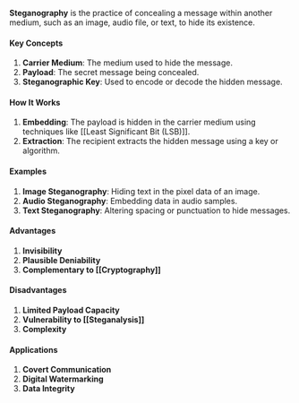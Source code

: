 
**Steganography** is the practice of concealing a message within another medium, such as an image, audio file, or text, to hide its existence.

#### Key Concepts
1. **Carrier Medium**: The medium used to hide the message.
2. **Payload**: The secret message being concealed.
3. **Steganographic Key**: Used to encode or decode the hidden message.

#### How It Works
1. **Embedding**: The payload is hidden in the carrier medium using techniques like [[Least Significant Bit (LSB)]].
2. **Extraction**: The recipient extracts the hidden message using a key or algorithm.

#### Examples
1. **Image Steganography**: Hiding text in the pixel data of an image.
2. **Audio Steganography**: Embedding data in audio samples.
3. **Text Steganography**: Altering spacing or punctuation to hide messages.

#### Advantages
1. **Invisibility**
2. **Plausible Deniability**
3. **Complementary to [[Cryptography]]**

#### Disadvantages
1. **Limited Payload Capacity**
2. **Vulnerability to [[Steganalysis]]**
3. **Complexity**

#### Applications
1. **Covert Communication**
2. **Digital Watermarking**
3. **Data Integrity**